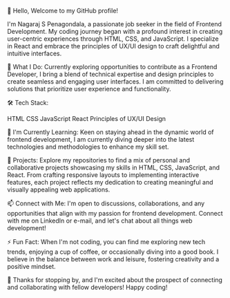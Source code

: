 👋 Hello, Welcome to my GitHub profile!

I'm Nagaraj S Penagondala, a passionate job seeker in the field of Frontend Development. My coding journey began with a profound interest in creating user-centric experiences through HTML, CSS, and JavaScript. I specialize in React and embrace the principles of UX/UI design to craft delightful and intuitive interfaces.

🚀 What I Do:
Currently exploring opportunities to contribute as a Frontend Developer, I bring a blend of technical expertise and design principles to create seamless and engaging user interfaces. I am committed to delivering solutions that prioritize user experience and functionality.

🛠️ Tech Stack:

HTML
CSS
JavaScript
React
Principles of UX/UI Design

🌱 I'm Currently Learning:
Keen on staying ahead in the dynamic world of frontend development, I am currently diving deeper into the latest technologies and methodologies to enhance my skill set.

🔭 Projects:
Explore my repositories to find a mix of personal and collaborative projects showcasing my skills in HTML, CSS, JavaScript, and React. From crafting responsive layouts to implementing interactive features, each project reflects my dedication to creating meaningful and visually appealing web applications.

📫 Connect with Me:
I'm open to discussions, collaborations, and any opportunities that align with my passion for frontend development. Connect with me on LinkedIn or e-mail, and let's chat about all things web development!

⚡ Fun Fact:
When I'm not coding, you can find me exploring new tech trends, enjoying a cup of coffee, or occasionally diving into a good book. I believe in the balance between work and leisure, fostering creativity and a positive mindset.

🙏 Thanks for stopping by, and I'm excited about the prospect of connecting and collaborating with fellow developers! Happy coding!

<!---
nagarajsp24/nagarajsp24 is a ✨ special ✨ repository because its `README.md` (this file) appears on your GitHub profile.
You can click the Preview link to take a look at your changes.
--->
